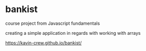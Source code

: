 # bankist
course project from Javascript fundamentals

creating a simple application in regards with working with arrays

https://kavin-crew.github.io/bankist/

